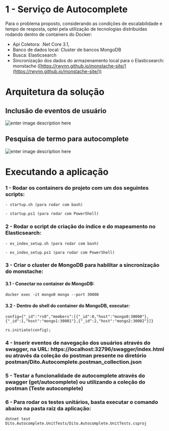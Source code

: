# 1 - Serviço de Autocomplete

Para o problema proposto, considerando as condições de escalabilidade e tempo de resposta, optei pela utilização de tecnologias distribuídas rodando dentro de containers do Docker:

- Api Coletora: .Net Core 3.1, 
- Banco de dados local: Cluster de bancos MongoDB
- Busca: Elasticsearch
- Sincronização dos dados do armazenamento local para o Elasticsearch: monstache ([https://rwynn.github.io/monstache-site/](https://rwynn.github.io/monstache-site/))

# Arquitetura da solução

## Inclusão de eventos de usuário

![enter image description here](https://drive.google.com/file/d/1hQgOgTHaYMwR1n9w0WOkSZCHEeWrkPUY/view?usp=sharing)

## Pesquisa de termo para autocomplete
![enter image description here](https://drive.google.com/file/d/10Zif_-u9k2HtMLK1lLt5ISKYxrRj3BRb/view?usp=sharing)

# Executando a aplicação

### 1 - Rodar os containers do projeto com um dos seguintes scripts:

	- startup.sh (para rodar com bash)

	- startup.ps1 (para rodar com PowerShell)

### 2 - Rodar o script de criação do índice e do mapeamento no Elasticsearch:

	- es_index_setup.sh (para rodar com bash)

	- es_index_setup.ps1 (para rodar com PowerShell)

###  3 - Criar o cluster de MongoDB para habilitar a sincronização do monstache:

#### 3.1 - Conectar no container do MongoDB:

	docker exec -it mongo0 mongo --port 30000

  #### 3.2 - Dentro do shell do container do MongoDB, executar:

	config={"_id":"rs0","members":[{"_id":0,"host":"mongo0:30000"},{"_id":1,"host":"mongo1:30001"},{"_id":2,"host":"mongo2:30002"}]}

	rs.initiate(config);

### 4 - Inserir eventos de navegação dos usuários através do swagger, na URL: https://localhost:32796/swagger/index.html ou através da coleção do postman presente no diretório postman/Dito.Autocomplete.postman_collection.json

### 5 - Testar a funcionalidade de autocomplete através do swagger (get/autocomplete) ou utilizando a coleção do postman (Teste autocomplete)

### 6 - Para rodar os testes unitários, basta executar o comando abaixo na pasta raíz da aplicação:

	dotnet test Dito.Autocomplete.UnitTests/Dito.Autocomplete.UnitTests.csproj